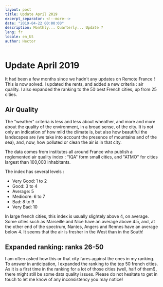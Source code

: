 ```yaml
---
layout: post
title: Update April 2019
excerpt_separator: <!--more-->
date: "2019-04-22 00:00:00"
description: Monthly... Quarterly... Update ?
lang: fr
locale: en_US
author: Hector
---
```


# Update April 2019

It had been a few months since we hadn't any updates on Remote France ! This is now solved. I updated the rents, and added a new criteria : air quality. I also expanded the ranking to the 50 best French cities, up from 25 cities.

<!--more-->

## Air Quality

The "weather" criteria is less and less about wheather, and more and more about the quality of the environment, in a broad sense, of the city. It is not only an indication of how mild the climate is, but also how beautiful the landscapes are (we take into account the presence of mountains and of the sea), and, now, how polluted or clean the air is in that city.

The data comes from institutes all around France who publish a reglemented air quality index : "IQA" form small cities, and "ATMO" for cities largest than 100,000 inhabitants.

The index has several levels :
- Very Good: 1 to 2
- Good: 3 to 4
- Average: 5
- Mediocre: 6 to 7
- Bad: 8 to 9
- Very Bad: 10

In large french cities, this index is usually slightely above 4, on average. Some cities such as Marseille and Nice have an average above 4.5, and, at the other end of the spectrum, Nantes, Angers and Rennes have an average below 4. It seems that the air is fresher in the West than in the South!

## Expanded ranking: ranks 26-50

I am often asked how this or that city fares against the ones in my ranking. To answer in anticipation, I expanded the ranking to the top 50 french cities. As it is a first time in the ranking for a lot of those cities (well, half of them!), there might still be some data quality issues. Please do not hesitate to get in touch to let me know of any inconsistency you may notice!

